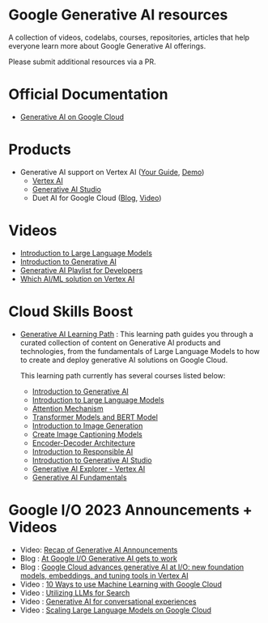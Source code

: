 # Google Generative AI resources
A collection of videos, codelabs, courses, repositories, articles that help everyone learn more about Google Generative AI offerings.

Please submit additional resources via a PR. 

# Official Documentation
- [Generative AI on Google Cloud](https://cloud.google.com/ai/generative-ai)

# Products
- Generative AI support on Vertex AI ([Your Guide](https://cloud.google.com/blog/products/ai-machine-learning/vertex-ai-model-garden-and-generative-ai-studio), [Demo](https://youtube.com/watch?v=pN-RTBq6i3I))
  - [Vertex AI](https://cloud.google.com/vertex-ai)
  - [Generative AI Studio](https://cloud.google.com/generative-ai-studio) 
  - Duet AI for Google Cloud ([Blog](https://cloud.google.com/blog/products/application-modernization/introducing-duet-ai-for-google-cloud), [Video](https://www.youtube.com/watch?v=g5TwQx60NXs))
   
# Videos
- [Introduction to Large Language Models](https://www.youtube.com/watch?v=zizonToFXDs)
- [Introduction to Generative AI](https://www.youtube.com/watch?v=G2fqAlgmoPo)
- [Generative AI Playlist for Developers](https://www.youtube.com/playlist?list=PLIivdWyY5sqLRCzKJyixrIDPQKwU6XHpn)
- [Which AI/ML solution on Vertex AI](https://www.youtube.com/watch?v=AtyCqaOGoj4)

# Cloud Skills Boost
- [Generative AI Learning Path](https://www.cloudskillsboost.google/journeys/118) : This learning path guides you through a curated collection of content on Generative AI products and technologies, from the fundamentals of Large Language Models to how to create and deploy generative AI solutions on Google Cloud. 

  This learning path currently has several courses listed below:
  -  [Introduction to Generative AI](https://www.cloudskillsboost.google/course_templates/536)
  -  [Introduction to Large Language Models](https://www.cloudskillsboost.google/course_templates/539)
  -  [Attention Mechanism](https://www.cloudskillsboost.google/course_templates/537)
  -  [Transformer Models and BERT Model](https://www.cloudskillsboost.google/course_templates/538)
  -  [Introduction to Image Generation](https://www.cloudskillsboost.google/course_templates/541)
  -  [Create Image Captioning Models](https://www.cloudskillsboost.google/course_templates/542)
  -  [Encoder-Decoder Architecture](https://www.cloudskillsboost.google/course_templates/543)
  -  [Introduction to Responsible AI](https://www.cloudskillsboost.google/course_templates/554)
  -  [Introduction to Generative AI Studio](https://www.cloudskillsboost.google/course_templates/552)
  -  [Generative AI Explorer - Vertex AI](https://www.cloudskillsboost.google/quests/299)
  -  [Generative AI Fundamentals](https://www.cloudskillsboost.google/journeys/118)

# Google I/O 2023 Announcements + Videos
- Video: [Recap of Generative AI Announcements](https://www.youtube.com/shorts/EWLfMw-mfRs)
- Blog : [At Google I/O Generative AI gets to work](https://cloud.google.com/blog/products/ai-machine-learning/google-cloud-at-io-2023)
- Blog : [Google Cloud advances generative AI at I/O: new foundation models, embeddings, and tuning tools in Vertex AI](https://cloud.google.com/blog/products/ai-machine-learning/google-cloud-launches-new-ai-models-opens-generative-ai-studio)
- Video : [10 Ways to use Machine Learning with Google Cloud](https://www.youtube.com/watch?v=oQMgqMRR-io)
- Video : [Utilizing LLMs for Search](https://www.youtube.com/watch?v=AtyCqaOGoj4)
- Video : [Generative AI for conversational experiences](https://www.youtube.com/watch?v=50EJft0ILUI)
- Video : [Scaling Large Language Models on Google Cloud](https://www.youtube.com/watch?v=t74WVC6L5wU)
